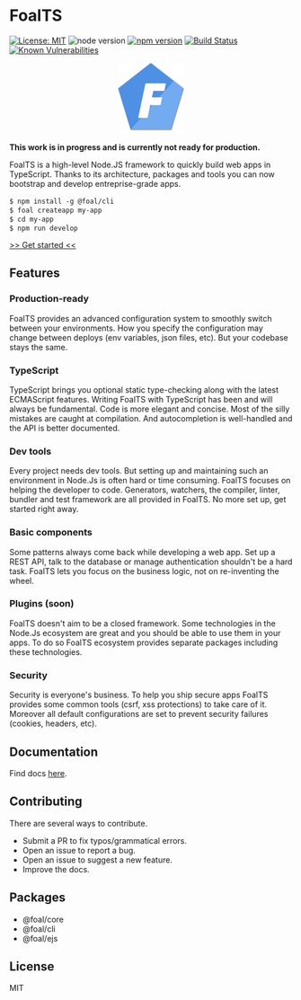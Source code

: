 # FoalTS

[![License: MIT](https://img.shields.io/badge/License-MIT-blue.svg)](https://github.com/FoalTS/foal/blob/master/LICENSE)
![node version](https://img.shields.io/badge/node-%3E%3D8-brightgreen.svg)
[![npm version](https://badge.fury.io/js/%40foal%2Fcore.svg)](https://badge.fury.io/js/%40foal%2Fcore)
[![Build Status](https://travis-ci.org/FoalTS/foal.svg?branch=add-travis)](https://travis-ci.org/FoalTS/foal)
[![Known Vulnerabilities](https://snyk.io/test/github/foalts/foal/badge.svg)](https://snyk.io/test/github/foalts/foal)

<p align="center">
  <a href="https://foalts.org" target="blank">
    <img src="./docs/logo_400.png" height="125px" alt="Logo" />
  </a>
</p>

**This work is in progress and is currently not ready for production.**

FoalTS is a high-level Node.JS framework to quickly build web apps in TypeScript. Thanks to its architecture, packages and tools you can now bootstrap and develop entreprise-grade apps.

```shell
$ npm install -g @foal/cli
$ foal createapp my-app
$ cd my-app
$ npm run develop
```

[>> Get started <<](https://foalts.gitbook.io/docs/content/)

## Features

### Production-ready

FoalTS provides an advanced configuration system to smoothly switch between your environments. How you specify the configuration may change between deploys (env variables, json files, etc). But your codebase stays the same.

### TypeScript

TypeScript brings you optional static type-checking along with the latest ECMAScript features. Writing FoalTS with TypeScript has been and will always be fundamental. Code is more elegant and concise. Most of the silly mistakes are caught at compilation. And autocompletion is well-handled and the API is better documented.

### Dev tools

Every project needs dev tools. But setting up and maintaining such an environment in Node.Js is often hard or time consuming. FoalTS focuses on helping the developer to code. Generators, watchers, the compiler, linter, bundler and test framework are all provided in FoalTS. No more set up, get started right away.

### Basic components

Some patterns always come back while developing a web app. Set up a REST API, talk to the database or manage authentication shouldn't be a hard task. FoalTS lets you focus on the business logic, not on re-inventing the wheel.

### Plugins (soon)

FoalTS doesn't aim to be a closed framework. Some technologies in the Node.Js ecosystem are great and you should be able to use them in your apps. To do so FoalTS ecosystem provides separate packages including these technologies.

### Security

Security is everyone's business. To help you ship secure apps FoalTS provides some common tools (csrf, xss protections) to take care of it. Moreover all default configurations are set to prevent security failures (cookies, headers, etc).

## Documentation

Find docs [here](https://foalts.gitbook.io/docs/content/).

## Contributing

There are several ways to contribute.

- Submit a PR to fix typos/grammatical errors.
- Open an issue to report a bug.
- Open an issue to suggest a new feature.
- Improve the docs.

## Packages

- @foal/core
- @foal/cli
- @foal/ejs

## License

MIT
